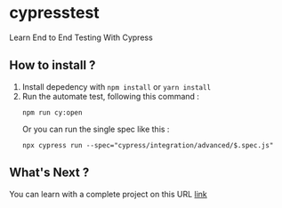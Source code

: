 # cypresstest

Learn End to End Testing With Cypress

## How to install ?

1. Install depedency with `npm install` or `yarn install`
2. Run the automate test, following this command :
    ```
    npm run cy:open
    ```
    Or you can run the single spec like this :
    ```
    npx cypress run --spec="cypress/integration/advanced/$.spec.js"
    ```

## What's Next ?

You can learn with a complete project on this URL [link](https://bitbucket.org/oimtrust/cypress-e2e/src/master/ "link")
